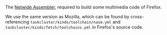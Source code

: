 The [Netwide Assembler](https://nasm.us/), required to build some multimedia
code of Firefox.

We use the same version as Mozilla, which can be found by cross-referencing
`taskcluster/kinds/toolchain/nasm.yml` and `taskcluster/kinds/fetch/toolchains.yml` in
Firefox's source code.
